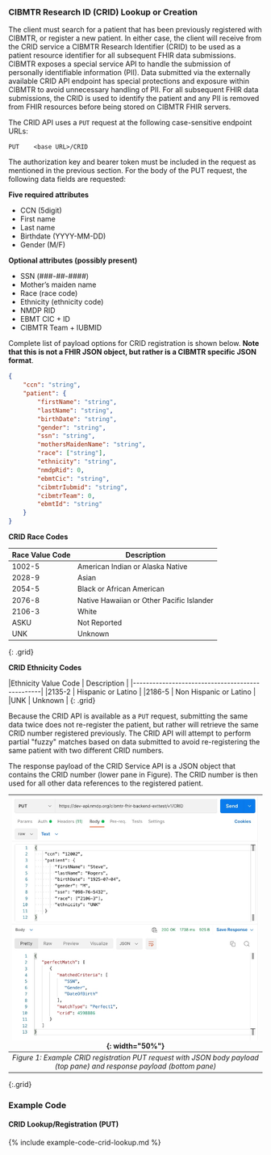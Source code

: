 ### CIBMTR Research ID (CRID) Lookup or Creation
 
The client must search for a patient that has been previously registered with CIBMTR, or register a new patient. In either case, the client will receive from the CRID service a CIBMTR Research Identifier (CRID) to be used as a patient resource identifier for all subsequent FHIR data submissions.  CIBMTR exposes a special service API to handle the submission of personally identifiable information (PII).  Data submitted via the externally available CRID API endpoint has special protections and exposure within CIBMTR to avoid unnecessary handling of PII.  For all subsequent FHIR data submissions, the CRID is used to identify the patient and any PII is removed from FHIR resources before being stored on CIBMTR FHIR servers.  

The CRID API uses a `PUT` request at the following case-sensitive endpoint URLs:

~~~
PUT    <base URL>/CRID
~~~

The authorization key and bearer token must be included in the request as mentioned in the previous section.  For the body of the PUT request, the following data fields are requested: 

**Five  required attributes** 
- CCN (5digit)
- First name
- Last name
- Birthdate (YYYY-MM-DD)
- Gender (M/F)
  
**Optional attributes (possibly present)**
- SSN (###-##-####)
- Mother’s maiden name
- Race (race code)
- Ethnicity (ethnicity code)
- NMDP RID
- EBMT CIC + ID
- CIBMTR Team + IUBMID

Complete list of payload options for CRID registration is shown below. **Note that this is not a FHIR JSON object, but rather is a CIBMTR specific JSON format**.
~~~ json
{
    "ccn": "string",
    "patient": {
        "firstName": "string",
        "lastName": "string",
        "birthDate": "string",
        "gender": "string",
        "ssn": "string",
        "mothersMaidenName": "string",
        "race": ["string"],
        "ethnicity": "string",
        "nmdpRid": 0,
        "ebmtCic": "string",
        "cibmtrIubmid": "string",
        "cibmtrTeam": 0,        
        "ebmtId": "string"        
    }
}
~~~

**CRID Race Codes**

|Race Value Code   |Description  |
|------------------|-------------|
|1002-5            |American Indian or Alaska Native|
|2028-9            |Asian|
|2054-5            |Black or African American|
|2076-8            |Native Hawaiian or Other Pacific Islander|
|2106-3            |White|
|ASKU              |Not Reported|
|UNK               |Unknown|
{: .grid}

**CRID Ethnicity Codes**

|Ethnicity Value Code	| Description             |
|-------------------------------------------------|
|2135-2	                | Hispanic or Latino      |
|2186-5	                | Non Hispanic or Latino  |
|UNK 	                | Unknown                 |
{: .grid}

Because the CRID API is available as a `PUT` request, submitting the same data twice does not re-register the patient, but rather will retrieve the same CRID number registered previously.   The CRID API will attempt to perform partial "fuzzy" matches based on data submitted to avoid re-registering the same patient with two different CRID numbers. 
 
The response payload of the CRID Service API is a JSON object that contains the CRID number (lower pane in Figure).  The CRID number is then used for all other data references to the registered patient.

|![Figure 1](CRID_response.jpg){: width="50%"}|
|:--:|
| <i>Figure 1: Example CRID registration PUT request with JSON body payload (top pane) and response payload (bottom pane)</i>|
{:.grid}


### Example Code

#### CRID Lookup/Registration (PUT)
{% include example-code-crid-lookup.md %}
